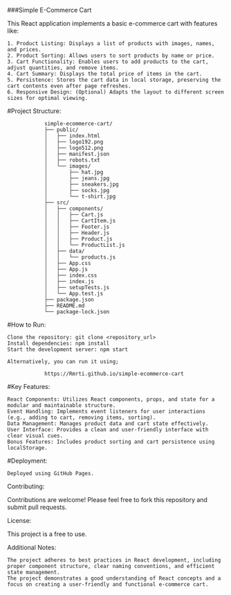 ###Simple E-Commerce Cart

This React application implements a basic e-commerce cart with features like:

    1. Product Listing: Displays a list of products with images, names, and prices.
    2. Product Sorting: Allows users to sort products by name or price.
    3. Cart Functionality: Enables users to add products to the cart, adjust quantities, and remove items.
    4. Cart Summary: Displays the total price of items in the cart.
    5. Persistence: Stores the cart data in local storage, preserving the cart contents even after page refreshes.
    6. Responsive Design: (Optional) Adapts the layout to different screen sizes for optimal viewing.

#Project Structure:

                simple-ecommerce-cart/
                ├── public/
                │   ├── index.html
                │   ├── logo192.png
                │   ├── logo512.png
                │   ├── manifest.json
                │   ├── robots.txt
                │   └── images/
                │       ├── hat.jpg
                │       ├── jeans.jpg
                │       ├── sneakers.jpg
                │       ├── socks.jpg
                │       └── t-shirt.jpg
                ├── src/
                │   ├── components/
                │   │   ├── Cart.js
                │   │   ├── CartItem.js
                │   │   ├── Footer.js
                │   │   ├── Header.js
                │   │   ├── Product.js
                │   │   └── ProductList.js
                │   ├── data/
                │   │   └── products.js
                │   ├── App.css
                │   ├── App.js
                │   ├── index.css
                │   ├── index.js
                │   ├── setupTests.js
                │   └── App.test.js
                ├── package.json
                ├── README.md
                └── package-lock.json

#How to Run:

    Clone the repository: git clone <repository_url>
    Install dependencies: npm install
    Start the development server: npm start 

    Alternatively, you can run it using;

                https://Rmrti.github.io/simple-ecommerce-cart

        

#Key Features:

    React Components: Utilizes React components, props, and state for a modular and maintainable structure.
    Event Handling: Implements event listeners for user interactions (e.g., adding to cart, removing items, sorting).
    Data Management: Manages product data and cart state effectively.
    User Interface: Provides a clean and user-friendly interface with clear visual cues.
    Bonus Features: Includes product sorting and cart persistence using localStorage.

#Deployment:

    Deployed using GitHub Pages.

Contributing:

Contributions are welcome! Please feel free to fork this repository and submit pull requests.

License:

This project is a free to use.  

Additional Notes:

    The project adheres to best practices in React development, including proper component structure, clear naming conventions, and efficient state management.
    The project demonstrates a good understanding of React concepts and a focus on creating a user-friendly and functional e-commerce cart.
